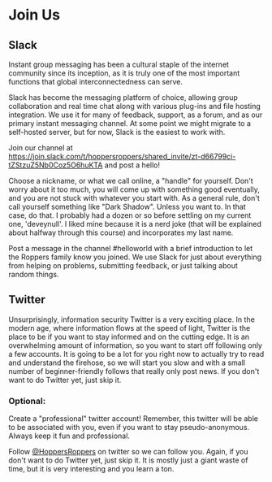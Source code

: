 # Join Us
## Slack
Instant group messaging has been a cultural staple of the internet community since its inception, as it is truly one of the most important functions that global interconnectedness can serve. 

Slack has become the messaging platform of choice, allowing group collaboration and real time chat along with various plug-ins and file hosting integration. We use it for many of feedback, support, as a forum, and as our primary instant messaging channel. At some point we might migrate to a self-hosted server, but for now, Slack is the easiest to work with.

Join our channel at <https://join.slack.com/t/hoppersroppers/shared_invite/zt-d66799ci-tZStzuZ5Nb0Coz5O6huKTA> and post a hello!

Choose a nickname, or what we call online, a "handle" for yourself. Don't worry about it too much, you will come up with something good eventually, and you are not stuck with whatever you start with. As a general rule, don't call yourself something like "Dark Shadow". Unless you want to. In that case, do that. I probably had a dozen or so before settling on my current one, 'deveynull'. I liked mine because it is a nerd joke (that will be explained about halfway through this course) and incorporates my last name. 

Post a message in the channel #helloworld with a brief introduction to let the Roppers family know you joined. We use Slack for just about everything from helping on problems, submitting feedback, or just talking about random things.

## Twitter
Unsurprisingly, information security Twitter is a very exciting place. In the modern age, where information flows at the speed of light, Twitter is the place to be if you want to stay informed and on the cutting edge. It is an overwhelming amount of information, so you want to start off following only a few accounts. It is going to be a lot for you right now to actually try to read and understand the firehose, so we will start you slow and with a small number of beginner-friendly follows that really only post news. If you don't want to do Twitter yet, just skip it.

### Optional:
Create a "professional" twitter account! Remember, this twitter will be able to be associated with you, even if you want to stay pseudo-anonymous. Always keep it fun and professional.

Follow <a href="https://twitter.com/hoppersroppers">@HoppersRoppers</a> on twitter so we can follow you. Again, if you don't want to do Twitter yet, just skip it. It is mostly just a giant waste of time, but it is very interesting and you learn a ton.
